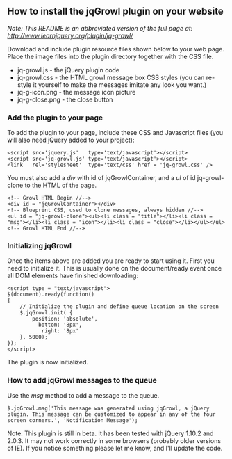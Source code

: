## How to install the jqGrowl plugin on your website

_Note: This README is an abbreviated version of the full page at: http://www.learnjquery.org/plugin/jq-growl/_

Download and include plugin resource files shown below to your web page. Place the image files into the plugin directory together with the CSS file.

* jq-growl.js - the jQuery plugin code
* jq-growl.css - the HTML growl message box CSS styles (you can re-style it yourself to make the messages imitate any look you want.)
* jq-g-icon.png - the message icon picture
* jq-g-close.png - the close button

### Add the plugin to your page

To add the plugin to your page, include these CSS and Javascript files (you will also need jQuery added to your project):

    <script src='jquery.js'   type='text/javascript'></script>
    <script src='jq-growl.js' type='text/javascript'></script>
    <link   rel='stylesheet'  type='text/css' href = 'jq-growl.css' />
    
You must also add a _div_ with id of jqGrowlContainer, and a _ul_ of id jq-growl-clone to the HTML of the page. 

    <!-- Growl HTML Begin //-->
    <div id = "jqGrowlContainer"></div>
    <!-- Blueprint CSS, used to clone messages, always hidden //-->
    <ul id = "jq-growl-clone"><ul><li class = "title"></li><li class = "msg"></li><li class = "icon"></li><li class = "close"></li></ul></ul>
    <!-- Growl HTML End //-->

### Initializing jqGrowl

Once the items above are added you are ready to start using it. First you need to initialize it. 
This is usually done on the document/ready event once all DOM elements have finished downloading:

    <script type = "text/javascript">
    $(document).ready(function()
    {
        // Initialize the plugin and define queue location on the screen
        $.jqGrowl.init( {
            position: 'absolute',
              bottom: '8px',
               right: '8px'
        }, 5000);
    });
    </script>
    
The plugin is now initialized.

### How to add jqGrowl messages to the queue

Use the _msg_ method to add a message to the queue.

    $.jqGrowl.msg('This message was generated using jqGrowl, a jQuery plugin. This message can be customized to appear in any of the four screen corners.', 'Notification Message');

Note: This plugin is still in beta. It has been tested with jQuery 1.10.2 and 2.0.3. 
It may not work correctly in some browsers (probably older versions of IE). 
If you notice something please let me know, and I'll update the code.

